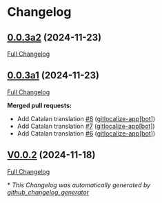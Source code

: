 # Changelog

## [0.0.3a2](https://github.com/OpenVoiceOS/ovos-skill-screenshot/tree/0.0.3a2) (2024-11-23)

[Full Changelog](https://github.com/OpenVoiceOS/ovos-skill-screenshot/compare/0.0.3a1...0.0.3a2)

## [0.0.3a1](https://github.com/OpenVoiceOS/ovos-skill-screenshot/tree/0.0.3a1) (2024-11-23)

[Full Changelog](https://github.com/OpenVoiceOS/ovos-skill-screenshot/compare/V0.0.2...0.0.3a1)

**Merged pull requests:**

- Add Catalan translation [\#8](https://github.com/OpenVoiceOS/ovos-skill-screenshot/pull/8) ([gitlocalize-app[bot]](https://github.com/apps/gitlocalize-app))
- Add Catalan translation [\#7](https://github.com/OpenVoiceOS/ovos-skill-screenshot/pull/7) ([gitlocalize-app[bot]](https://github.com/apps/gitlocalize-app))
- Add Catalan translation [\#6](https://github.com/OpenVoiceOS/ovos-skill-screenshot/pull/6) ([gitlocalize-app[bot]](https://github.com/apps/gitlocalize-app))

## [V0.0.2](https://github.com/OpenVoiceOS/ovos-skill-screenshot/tree/V0.0.2) (2024-11-18)

[Full Changelog](https://github.com/OpenVoiceOS/ovos-skill-screenshot/compare/0.0.2...V0.0.2)



\* *This Changelog was automatically generated by [github_changelog_generator](https://github.com/github-changelog-generator/github-changelog-generator)*
